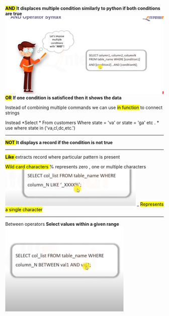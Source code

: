<mark class="hltr-try">**AND** </mark>
**It displaces multiple condition
similarly to python if both conditions are true**
![SQL_and_opertator_visualization.png](/static/SQL_and_opertator_visualization.png)
<mark class="hltr-try">**OR**</mark>
 **If one condition is satisficed then it shows the data**

 Instead of  combining multiple commands we can use <mark class="hltr-try">in function</mark> to connect strings 

Instead
*Select * 
	From customers 
	Where state = 'va' or state = 'ga'  etc . 
	*
use 
where state in ('va,cl,dc,etc.')



---

<mark class="hltr-try">**NOT** </mark>
**It displays a record if the condition is not true** 

---
<mark class="hltr-try">**Like** </mark>
extracts record where particular pattern is present

<mark class="hltr-grses">Wild card characters </mark>
% 
represents zero ,
one or multiple characters 
![Pasted_image_20230109144457.png](/static/Pasted_image_20230109144457.png)
_
<mark class="hltr-try">Represents a single character </mark>

---
Between operators 
**Select values within a given range**
![Pasted_image_20230109145216.png](/static/Pasted_image_20230109145216.png)
